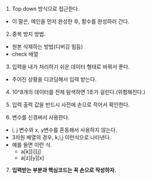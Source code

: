 1. Top down 방식으로 접근한다.
  - 이 말은, 메인을 먼저 완성한 후, 함수를 완성하러 간다.

2. 중복 방지 방법.
  - 원본 삭제하는 방법(디버깅 힘듬)
  - check 배열

3. 입력을 내가 처리하기 쉬운 데이터 형태로 바꿔서 푼다.
  - 주어진 상황을 디코딩해서 입력 받는다.

4. 10^8개의 데이터를 전체 탐색하면 1초가 걸린다.(위험해진다.)

5. 입력 출력 값을 반드시 사전에 손으로 적어서 확인한다.

6. 변수를 신경써서 사용한다.
  - i, j 변수와 x, y변수를 혼동해서 사용하지 않는다.
  - 3차원 배열의 경우, k,i,j 이런식으로 나타낸다.
  - 예를 들면 이런 식.
    - a[k][i][j]
    - a[z][y][x]

7. **입력받는 부분과 핵심코드는 꼭 손으로 작성하자.** 
